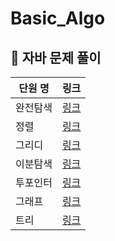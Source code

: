 # Basic_Algo 
## 🌱 자바 문제 풀이
| 단원 명 |                                                                   링크 |
|------|---------------------------------------------------------------------:|
| 완전탐색 | [링크](https://github.com/decten/Basic_Algo/tree/main/Java/bruteforce) |1|1|
| 정렬   | [링크](https://github.com/decten/Basic_Algo/tree/main/Java/sort) |1|1|
| 그리디  | [링크](https://github.com/decten/Basic_Algo/tree/main/Java/greedy) |1|1|
| 이분탐색 | [링크](https://github.com/decten/Basic_Algo/tree/main/Java/binarysearch) |1|1||
| 투포인터 | [링크](https://github.com/decten/Basic_Algo/tree/main/Java/twopointer) |1|1|
| 그래프  | [링크](https://github.com/decten/Basic_Algo/tree/main/Java/graph) |1|1|
| 트리   | [링크](https://github.com/decten/Basic_Algo/tree/main/Java/tree) |1|1|
